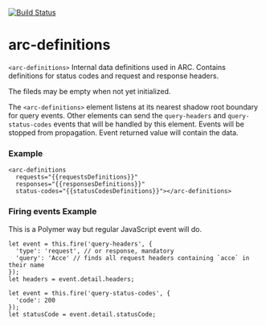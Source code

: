 [![Build Status](https://travis-ci.org/advanced-rest-client/arc-definitions.svg?branch=stage)](https://travis-ci.org/advanced-rest-client/arc-definitions)  

# arc-definitions

`<arc-definitions>` Internal data definitions used in ARC. Contains definitions for status codes and
request and response headers.

The fileds may be empty when not yet initialized.

The `<arc-definitions>` element listens at its nearest shadow root boundary for query events.
Other elements can send the `query-headers` and `query-status-codes` events that will be
handled by this element. Events will be stopped from propagation. Event returned value will
contain the data.

### Example
```
<arc-definitions
  requests="{{requestsDefinitions}}"
  responses="{{responsesDefinitions}}"
  status-codes="{{statusCodesDefinitions}}"></arc-definitions>
```

### Firing events Example
This is a Polymer way but regular JavaScript event will do.
```
let event = this.fire('query-headers', {
  'type': 'request', // or response, mandatory
  'query': 'Acce' // finds all request headers containing `acce` in their name
});
let headers = event.detail.headers;
```

```
let event = this.fire('query-status-codes', {
  'code': 200
});
let statusCode = event.detail.statusCode;
```

